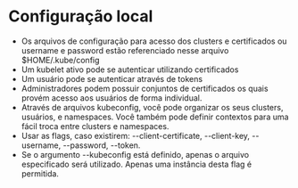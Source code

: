 # Configuração local
- Os arquivos de configuração para acesso dos clusters e certificados ou username e password estão referenciado nesse arquivo $HOME/.kube/config
- Um kubelet ativo pode se autenticar utilizando certificados
- Um usuário pode se autenticar através de tokens
- Administradores podem possuir conjuntos de certificados os quais provém acesso aos usuários de forma individual.
- Através de arquivos kubeconfig, você pode organizar os seus clusters, usuários, e namespaces. Você também pode definir contextos para uma fácil troca entre clusters e namespaces.
- Usar as flags, caso existirem: --client-certificate, --client-key, --username, --password, --token.
- Se o argumento --kubeconfig está definido, apenas o arquivo especificado será utilizado. Apenas uma instância desta flag é permitida.
